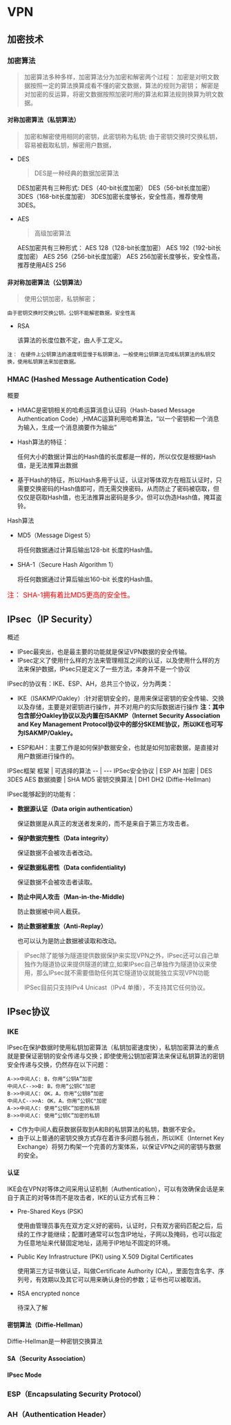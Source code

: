 # VPN

## 加密技术

### 加密算法

> 加密算法多种多样，加密算法分为加密和解密两个过程：
加密是对明文数据按照一定的算法换算成看不懂的密文数据，算法的规则为密钥； 解密是对加密的反运算，将密文数据按照加密时用的算法和算法规则换算为明文数据。

#### 对称加密算法（私钥算法）

> 加密和解密使用相同的密钥，此密钥称为私钥;
由于密钥交换时交换私钥，容易被截取私钥，解密用户数据，

* DES
    > DES是一种经典的数据加密算法

    DES加密共有三种形式:
    DES（40-bit长度加密）
    DES（56-bit长度加密）
    3DES（168-bit长度加密）
    3DES加密长度够长，安全性高，推荐使用3DES。

* AES
    > 高级加密算法

    AES加密共有三种形式：
    AES 128（128-bit长度加密）
    AES 192（192-bit长度加密）
    AES 256（256-bit长度加密）
    AES 256加密长度够长，安全性高，推荐使用AES 256

#### 非对称加密算法（公钥算法）

> 使用公钥加密，私钥解密；

    由于密钥交换时交换公钥，公钥不能解密数据，安全性高

* RSA

    该算法的长度位数不定，由人手工定义。

`注： 在硬件上公钥算法的速度明显慢于私钥算法，一般使用公钥算法完成私钥算法的私钥交换，使用私钥算法来加密数据。`

### HMAC (Hashed Message Authentication Code)

概要

* HMAC是密钥相关的哈希运算消息认证码（Hash-based Message Authentication Code）,HMAC运算利用哈希算法，“以一个密钥和一个消息为输入，生成一个消息摘要作为输出”

* Hash算法的特征：

    任何大小的数据计算出的Hash值的长度都是一样的，所以仅仅是根据Hash值，是无法推算出数据

* 基于Hash的特征，所以Hash多用于认证，认证对等体双方在相互认证时，只需要交换密码的Hash值即可，而无需交换密码，从而防止了密码被窃取，但仅仅是窃取Hash值，也无法推算出密码是多少。但可以伪造Hash值，掩耳盗铃。

Hash算法

* MD5（Message Digest 5）

    将任何数据通过计算后输出128-bit 长度的Hash值。

* SHA-1（Secure Hash Algorithm 1）

    将任何数据通过计算后输出160-bit 长度的Hash值。

<font color=red size=3>注： SHA-1拥有着比MD5更高的安全性。</font>

## IPsec（IP Security）

概述

* IPsec最突出，也是最主要的功能就是保证VPN数据的安全传输。
* IPsec定义了使用什么样的方法来管理相互之间的认证，以及使用什么样的方法来保护数据，IPsec只是定义了一些方法，本身并不是一个协议

IPsec的协议有：IKE、ESP、AH，总共三个协议，分为两类：

* IKE（ISAKMP/Oakley）:针对密钥安全的，是用来保证密钥的安全传输、交换以及存储，主要是对密钥进行操作，并不对用户的实际数据进行操作
    **注：其中包含部分Oakley协议以及内置在ISAKMP（Internet Security Association and Key Management Protocol协议中的部分SKEME协议，所以IKE也可写为ISAKMP/Oakley。**

* ESP和AH：主要工作是如何保护数据安全，也就是如何加密数据，是直接对用户数据进行操作的。

IPSec框架
框架 | 可选择的算法
-- | ---
IPSec安全协议 | ESP AH
加密 | DES 3DES AES
数据摘要 | SHA MD5
密钥交换算法 | DH1 DH2 (Diffie-Hellman)

IPsec能够起到的功能有：

* **数据源认证（Data origin authentication）**

    保证数据是从真正的发送者发来的，而不是来自于第三方攻击者。
* **保护数据完整性（Data integrity）**

    保证数据不会被攻击者改动。
* **保证数据私密性（Data confidentiality)**

    保证数据不会被攻击者读取。
* **防止中间人攻击（Man-in-the-Middle)**

    防止数据被中间人截获。

* **防止数据被重放（Anti-Replay）**

    也可以认为是防止数据被读取和改动。

> IPsec除了能够为隧道提供数据保护来实现VPN之外，IPsec还可以自己单独作为隧道协议来提供隧道的建立,如果IPsec自己单独作为隧道协议来使用，那么IPsec就不需要借助任何其它隧道协议就能独立实现VPN功能
>
> IPSec目前只支持IPv4 Unicast（IPv4 单播），不支持其它任何协议。

## IPsec协议

### IKE

IPsec在保护数据时使用私钥加密算法（私钥加密速度快），私钥加密算法的重点就是要保证密钥的安全传递与交换；即使使用公钥加密算法来保证私钥算法的密钥安全传递与交换，仍然存在以下问题：

```sequence
A->>中间人C: B，你用“公钥A”加密
中间人C-->>B: B，你用“公钥C"加密
B->>中间人C: OK，A，你用“公钥B”加密
中间人C-->>A: OK，A，你用“公钥C"加密
A->>中间人C: 使用“公钥C”加密的私钥
B->>中间人C: 使用“公钥C”加密的私钥
```

* C作为中间人截获数据获取到A和B的私钥算法的私钥，数据不安全。
* 由于以上普通的密钥交换方式存在着许多问题与弱点，所以IKE（Internet Key Exchange）将努力构架一个完善的方案体系，以保证VPN之间的密钥与数据的安全。

#### 认证

IKE会在VPN对等体之间采用认证机制（Authentication），可以有效确保会话是来自于真正的对等体而不是攻击者，IKE的认证方式有三种：

* Pre-Shared Keys (PSK)

    使用由管理员事先在双方定义好的密码，认证时，只有双方密码匹配之后，后续的工作才能继续；配置时通常可以包含IP地址，子网以及掩码，也可以指定为任意地址来代替固定地址，适用于IP地址不固定的环境。
* Public Key Infrastructure (PKI) using X.509 Digital Certificates

    使用第三方证书做认证，叫做Certificate Authority (CA),，里面包含名字、序列号，有效期以及其它可以用来确认身份的参数；证书也可以被取消。
* RSA encrypted nonce

    待深入了解

#### 密钥算法（Diffie-Hellman）

Diffie-Hellman是一种密钥交换算法

#### SA（Security Association）

#### IPsec Mode

### ESP（Encapsulating Security Protocol）

### AH（Authentication Header）
